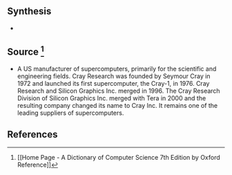 ## Synthesis
- 
## Source [^1]
- A US manufacturer of supercomputers, primarily for the scientific and engineering fields. Cray Research was founded by Seymour Cray in 1972 and launched its first supercomputer, the Cray-1, in 1976. Cray Research and Silicon Graphics Inc. merged in 1996. The Cray Research Division of Silicon Graphics Inc. merged with Tera in 2000 and the resulting company changed its name to Cray Inc. It remains one of the leading suppliers of supercomputers.
## References

[^1]: [[Home Page - A Dictionary of Computer Science 7th Edition by Oxford Reference]]